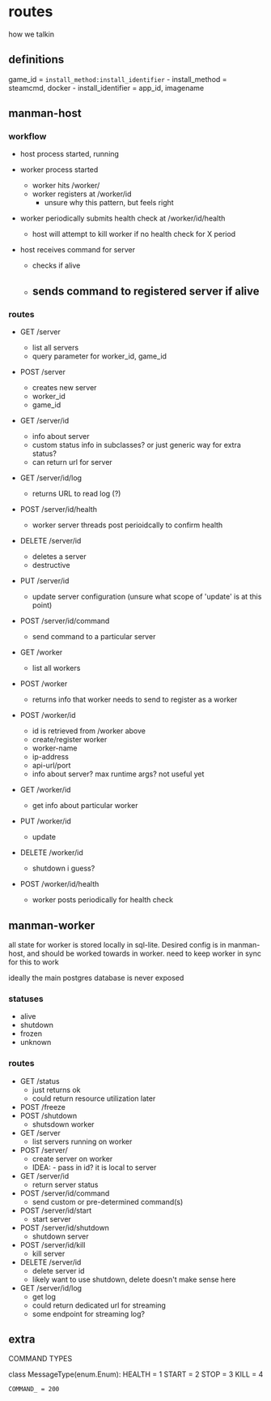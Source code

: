 # routes

how we talkin

## definitions
game_id = `install_method:install_identifier`
    - install_method = steamcmd, docker
    - install_identifier = app_id, imagename

## manman-host

### workflow
- host process started, running
- worker process started
    - worker hits /worker/
    - worker registers at /worker/id
        - unsure why this pattern, but feels right
- worker periodically submits health check at /worker/id/health
    - host will attempt to kill worker if no health check for X period

- host receives command for server
    - checks if alive
    - sends command to registered server if alive
        -

### routes

- GET /server
    - list all servers
    - query parameter for worker_id, game_id
- POST /server
    - creates new server
    - worker_id
    - game_id
- GET /server/id
    - info about server
    - custom status info in subclasses? or just generic way for extra status?
    - can return url for server
- GET /server/id/log
    - returns URL to read log (?)
- POST /server/id/health
    - worker server threads post perioidcally to confirm health
- DELETE /server/id
    - deletes a server
    - destructive
- PUT /server/id
    - update server configuration (unsure what scope of 'update' is at this point)
- POST /server/id/command
    - send command to a particular server

- GET /worker
    - list all workers
- POST /worker
    - returns info that worker needs to send to register as a worker
- POST /worker/id
    - id is retrieved from /worker above
    - create/register worker
    - worker-name
    - ip-address
    - api-url/port
    - info about server? max runtime args? not useful yet
- GET /worker/id
    - get info about particular worker
- PUT /worker/id
    - update
- DELETE /worker/id
    - shutdown i guess?
- POST /worker/id/health
    - worker posts periodically for health check


## manman-worker

all state for worker is stored locally in sql-lite. Desired config is in manman-host, and should be worked towards in worker.
need to keep worker in sync for this to work

ideally the main postgres database is never exposed

### statuses
- alive
- shutdown
- frozen
- unknown

### routes
- GET /status
    - just returns ok
    - could return resource utilization later
- POST /freeze
- POST /shutdown
    - shutsdown worker
- GET /server
    - list servers running on worker
- POST /server/
    - create server on worker
    - IDEA: - pass in id? it is local to server
- GET /server/id
    - return server status
- POST /server/id/command
    - send custom or pre-determined command(s)
- POST /server/id/start
    - start server
- POST /server/id/shutdown
    - shutdown server
- POST /server/id/kill
    - kill server
- DELETE /server/id
    - delete server id
    - likely want to use shutdown, delete doesn't make sense here
- GET /server/id/log
    - get log
    - could return dedicated url for streaming
    - some endpoint for streaming log?

## extra
COMMAND TYPES

class MessageType(enum.Enum):
    HEALTH = 1
    START = 2
    STOP = 3
    KILL = 4

    COMMAND_ = 200